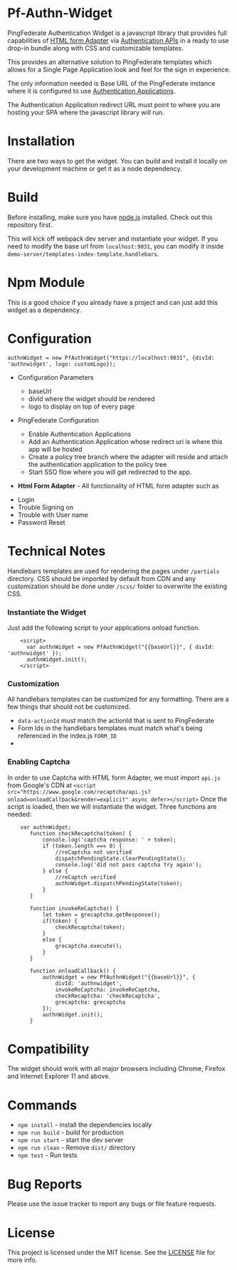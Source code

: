 # Pf-Authn-Widget 

PingFederate Authentication Widget is a javascript library that provides full capabilities of [HTML form Adapter](https://support.pingidentity.com/s/document-item?bundleId=pingfederate-93&topicId=xvy1564003022890.html) via [Authentication APIs](https://support.pingidentity.com/s/document-item?bundleId=pingfederate-93&topicId=qsl1564002999029.html) in a ready to use drop-in bundle along 
with CSS and customizable templates.

This provides an alternative solution to PingFederate templates which allows for a Single Page Application look and feel for the sign in experience.

The only information needed is Base URL of the PingFederate instance where it is configured to use [Authentication Applications](https://support.pingidentity.com/s/document-item?bundleId=pingfederate-93&topicId=ldc1564002999116.html).

The Authentication Application redirect URL must point to where you are hosting your SPA where the javascript library will run. 



# Installation

There are two ways to get the widget. You can build and install it locally on your development machine or get it as a node dependency.

# Build 

Before installing, make sure you have [node.js](https://nodejs.org/en/) installed. Check out this repository first.


This will kick off webpack dev server and instantiate your widget. If you need to modify the base url from `localhost:9031`, you can modify it inside `demo-server/templates-index-template.handlebars`. 

# Npm Module

This is a good choice if you already have a project and can just add this widget as a dependency. 
 
# Configuration
`authnWidget = new PfAuthnWidget("https://localhost:9031", {divId: 'authnwidget', logo: customLogo});`

* Configuration Parameters
  * baseUrl
  * divId where the widget should be rendered
  * logo to display on top of every page

* PingFederate Configuration
  * Enable Authentication Applications
  * Add an Authentication Application whose redirect uri is where this app will be hosted
  * Create a policy tree branch where the adapter will reside and attach the authentication application to the policy tree
  * Start SSO flow where you will get redirected to the app.       
  
* **Html Form Adapter** - All functionality of HTML form adapter such as
 - Login
 - Trouble Signing on
 - Trouble with User name
 - Password Reset


# Technical Notes
Handlebars templates are used for rendering the pages under `/partials` directory. CSS should be imported by default from CDN and any 
customization should be done under `/scss/` folder to overwrite the existing CSS.
### **Instantiate the Widget** 
Just add the following script to your applications onload function. 

        <script>
          var authnWidget = new PfAuthnWidget("{{baseUrl}}", { divId: 'authnwidget' });
          authnWidget.init();
        </script>
        
### Customization
All handlebars templates can be customized for any formatting. There are a few things that should not be customized.
- `data-actionId` must match the actionId that is sent to PingFederate
- Form Ids in the handlebars templates must match what's being referenced in the index.js `FORM_ID`
-        

### **Enabling Captcha**
In order to use Captcha with HTML form Adapter, we must import `api.js` from Google's CDN at `<script src="https://www.google.com/recaptcha/api.js?onload=onloadCallback&render=explicit" async defer></script>`
Once the script is loaded, then we will instantiate the widget. Three functions are needed:

        var authnWidget;
           function checkRecaptcha(token) {
               console.log('captcha response: ' + token);
               if (token.length === 0) {
                   //reCaptcha not verified
                   dispatchPendingState.clearPendingState();
                   console.log('did not pass captcha try again');
               } else {
                   //reCaptch verified
                   authnWidget.dispatchPendingState(token);
               }
           }
   
           function invokeReCaptcha() {
               let token = grecaptcha.getResponse();
               if(token) {
                   checkRecaptcha(token);
               }
               else {
                   grecaptcha.execute();
               }
           }
   
           function onloadCallback() {
               authnWidget = new PfAuthnWidget("{{baseUrl}}", {
                   divId: 'authnwidget',
                   invokeReCaptcha: invokeReCaptcha,
                   checkRecaptcha: 'checkRecaptcha',
                   grecaptcha: grecaptcha
               });
               authnWidget.init();
           }


# Compatibility

The widget should work with all major browsers including Chrome, Firefox and Internet Explorer 11 and above.

# Commands
- `npm install` - install the dependencies locally
- `npm run build` - build for production
- `npm run start` - start the dev server
- `npm run clean` - Remove `dist/` directory
- `npm test` - Run tests

# Bug Reports

Please use the issue tracker to report any bugs or file feature requests.


# License

This project is licensed under the MIT license. See the [LICENSE](LICENSE) file for more info.

